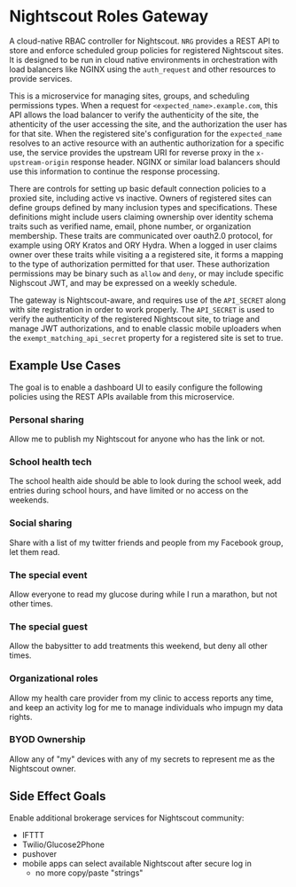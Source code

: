 
# Nightscout Roles Gateway

A cloud-native RBAC controller for Nightscout.
`NRG` provides a REST API to store and enforce scheduled group policies for
registered Nightscout sites.  It is designed to be run in cloud native
environments in orchestration with load balancers like NGINX using the
`auth_request` and other resources to provide services.

This is a microservice for managing sites, groups, and scheduling permissions
types.  When a request for `<expected_name>.example.com`, this API allows the
load balancer to verify the authenticity of the site, the athenticity of the
user accessing the site, and the authorization the user has for that site.
When the registered site's configuration for the `expected_name` resolves to an
active resource with an authentic authorization for a specific use, the service
provides the upstream URI for reverse proxy in the `x-upstream-origin` response
header.  NGINX or similar load balancers should use this information to
continue the response processing.

There are controls for setting up basic default connection policies to a
proxied site, including active vs inactive.
Owners of registered sites can define groups defined by many inclusion types
and specifications.  These definitions might include users claiming ownership
over identity schema traits such as verified name, email, phone number, or
organization membership. These traits are communicated over oauth2.0 protocol,
for example using ORY Kratos and ORY Hydra.  When a logged in user claims owner
over these traits while visiting a a registered site, it forms a mapping to the
type of authorization permitted for that user.  These authorization permissions
may be binary such as `allow` and `deny`, or may include specific Nighscout
JWT, and may be expressed on a weekly schedule.

The gateway is Nightscout-aware, and requires use of the
`API_SECRET` along with site registration in order to work properly.  The
`API_SECRET` is used to verify the authenticity of the registered Nightscout
site, to triage and manage JWT authorizations, and to enable classic mobile
uploaders when the `exempt_matching_api_secret` property for a registered site
is set to true.

## Example Use Cases
The goal is to enable a dashboard UI to easily configure the following policies
using the REST APIs available from this microservice.

### Personal sharing
Allow me to publish my Nightscout for anyone who has the link or not.

### School health tech
The school health aide should be able to look during the school week, add entries
during school hours, and have limited or no access on the weekends.

### Social sharing
Share with a list of my twitter friends and people from my Facebook group, let them read.

### The special event
Allow everyone to read my glucose during while I run a marathon, but not other times.

### The special guest
Allow the babysitter to add treatments this weekend, but deny all other times.

### Organizational roles
Allow my health care provider from my clinic to access reports any time, and
keep an activity log for me to manage individuals who impugn my data
rights.

### BYOD Ownership
Allow any of "my" devices with any of my secrets to represent me as the
Nightscout owner.

## Side Effect Goals

Enable additional brokerage services for Nightscout community:
* IFTTT
* Twilio/Glucose2Phone
* pushover
* mobile apps can select available Nightscout after secure log in
  * no more copy/paste "strings"




